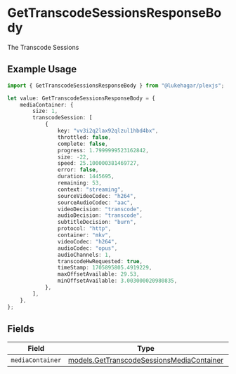 # GetTranscodeSessionsResponseBody

The Transcode Sessions

## Example Usage

```typescript
import { GetTranscodeSessionsResponseBody } from "@lukehagar/plexjs";

let value: GetTranscodeSessionsResponseBody = {
    mediaContainer: {
        size: 1,
        transcodeSession: [
            {
                key: "vv3i2q2lax92qlzul1hbd4bx",
                throttled: false,
                complete: false,
                progress: 1.7999999523162842,
                size: -22,
                speed: 25.100000381469727,
                error: false,
                duration: 1445695,
                remaining: 53,
                context: "streaming",
                sourceVideoCodec: "h264",
                sourceAudioCodec: "aac",
                videoDecision: "transcode",
                audioDecision: "transcode",
                subtitleDecision: "burn",
                protocol: "http",
                container: "mkv",
                videoCodec: "h264",
                audioCodec: "opus",
                audioChannels: 1,
                transcodeHwRequested: true,
                timeStamp: 1705895805.4919229,
                maxOffsetAvailable: 29.53,
                minOffsetAvailable: 3.003000020980835,
            },
        ],
    },
};
```

## Fields

| Field                                                                                        | Type                                                                                         | Required                                                                                     | Description                                                                                  |
| -------------------------------------------------------------------------------------------- | -------------------------------------------------------------------------------------------- | -------------------------------------------------------------------------------------------- | -------------------------------------------------------------------------------------------- |
| `mediaContainer`                                                                             | [models.GetTranscodeSessionsMediaContainer](../models/gettranscodesessionsmediacontainer.md) | :heavy_minus_sign:                                                                           | N/A                                                                                          |